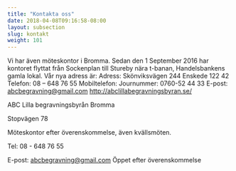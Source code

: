 ```yaml
---
title: "Kontakta oss"
date: 2018-04-08T09:16:58-08:00
layout: subsection
slug: kontakt
weight: 101
---
```



Vi har även möteskontor i Bromma. Sedan den 1 September 2016 har kontoret flyttat från Sockenplan till Stureby nära t-banan, Handelsbankens gamla lokal. Vår nya adress är:
 Adress: 
Skönviksvägen 244 
Enskede
122 42
 Telefon: 
08 – 648 76 55
 Mobiltelefon: 
Journummer: 0760-52 44 33
E-post: abcbegravning@gmail.com 
http://abclillabegravningsbyran.se/

ABC Lilla begravningsbyrån Bromma

Stopvägen 78

Möteskontor efter överenskommelse, även kvällsmöten.

Tel: 08 - 648 76 55

E-post: abcbegravning@gmail.com
Öppet efter överenskommelse
